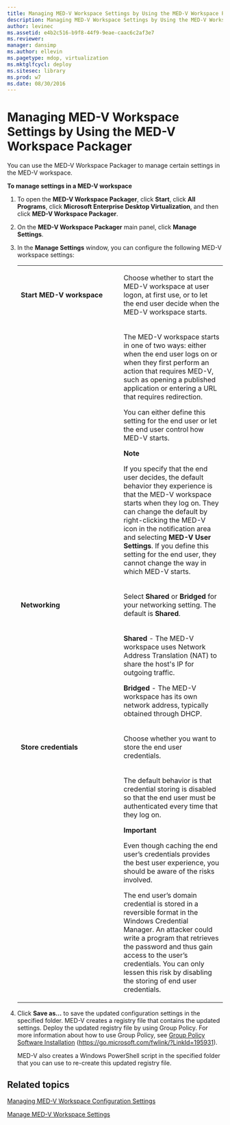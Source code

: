 ```yaml
---
title: Managing MED-V Workspace Settings by Using the MED-V Workspace Packager
description: Managing MED-V Workspace Settings by Using the MED-V Workspace Packager
author: levinec
ms.assetid: e4b2c516-b9f8-44f9-9eae-caac6c2af3e7
ms.reviewer: 
manager: dansimp
ms.author: ellevin
ms.pagetype: mdop, virtualization
ms.mktglfcycl: deploy
ms.sitesec: library
ms.prod: w7
ms.date: 08/30/2016
---
```



# Managing MED-V Workspace Settings by Using the MED-V Workspace Packager


You can use the MED-V Workspace Packager to manage certain settings in the MED-V workspace.

**To manage settings in a MED-V workspace**

1. To open the **MED-V Workspace Packager**, click **Start**, click **All Programs**, click **Microsoft Enterprise Desktop Virtualization**, and then click **MED-V Workspace Packager**.

2. On the **MED-V Workspace Packager** main panel, click **Manage Settings**.

3. In the **Manage Settings** window, you can configure the following MED-V workspace settings:

   <table>
   <colgroup>
   <col width="50%" />
   <col width="50%" />
   </colgroup>
   <tbody>
   <tr class="odd">
   <td align="left"><p><strong>Start MED-V workspace</strong></p></td>
   <td align="left"><p>Choose whether to start the MED-V workspace at user logon, at first use, or to let the end user decide when the MED-V workspace starts.</p></td>
   </tr>
   <tr class="even">
   <td align="left"><p></p></td>
   <td align="left"><p>The MED-V workspace starts in one of two ways: either when the end user logs on or when they first perform an action that requires MED-V, such as opening a published application or entering a URL that requires redirection.</p>
   <p>You can either define this setting for the end user or let the end user control how MED-V starts.</p>
   <div class="alert">
   <strong>Note</strong><br/><p>If you specify that the end user decides, the default behavior they experience is that the MED-V workspace starts when they log on. They can change the default by right-clicking the MED-V icon in the notification area and selecting <strong>MED-V User Settings</strong>. If you define this setting for the end user, they cannot change the way in which MED-V starts.</p>
   </div>
   <div>

   </div></td>
   </tr>
   <tr class="odd">
   <td align="left"><p><strong>Networking</strong></p></td>
   <td align="left"><p>Select <strong>Shared</strong> or <strong>Bridged</strong> for your networking setting. The default is <strong>Shared</strong>.</p></td>
   </tr>
   <tr class="even">
   <td align="left"><p></p></td>
   <td align="left"><p><strong>Shared</strong> - The MED-V workspace uses Network Address Translation (NAT) to share the host&#39;s IP for outgoing traffic.</p>
   <p><strong>Bridged</strong> - The MED-V workspace has its own network address, typically obtained through DHCP.</p></td>
   </tr>
   <tr class="odd">
   <td align="left"><p><strong>Store credentials</strong></p></td>
   <td align="left"><p>Choose whether you want to store the end user credentials.</p></td>
   </tr>
   <tr class="even">
   <td align="left"><p></p></td>
   <td align="left"><p>The default behavior is that credential storing is disabled so that the end user must be authenticated every time that they log on.</p>
   <div class="alert">
   <strong>Important</strong><br/><p>Even though caching the end user’s credentials provides the best user experience, you should be aware of the risks involved.</p>
   <p>The end user’s domain credential is stored in a reversible format in the Windows Credential Manager. An attacker could write a program that retrieves the password and thus gain access to the user’s credentials. You can only lessen this risk by disabling the storing of end user credentials.</p>
   </div>
   <div>

   </div></td>
   </tr>
   </tbody>
   </table>



4. Click **Save as…** to save the updated configuration settings in the specified folder. MED-V creates a registry file that contains the updated settings. Deploy the updated registry file by using Group Policy. For more information about how to use Group Policy, see [Group Policy Software Installation](https://go.microsoft.com/fwlink/?LinkId=195931) (https://go.microsoft.com/fwlink/?LinkId=195931).

   MED-V also creates a Windows PowerShell script in the specified folder that you can use to re-create this updated registry file.

## Related topics


[Managing MED-V Workspace Configuration Settings](managing-med-v-workspace-configuration-settings.md)

[Manage MED-V Workspace Settings](manage-med-v-workspace-settings.md)









